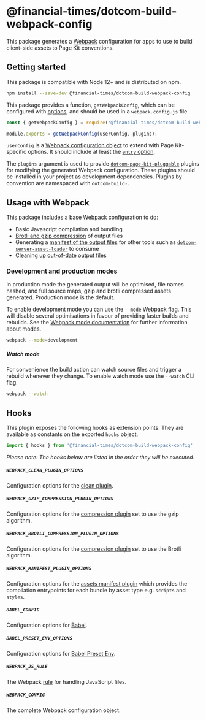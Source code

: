 # @financial-times/dotcom-build-webpack-config

This package generates a [Webpack](https://webpack.org) configuration for apps to use to build client-side assets to Page Kit conventions.

## Getting started

This package is compatible with Node 12+ and is distributed on npm.

```sh
npm install --save-dev @financial-times/dotcom-build-webpack-config
```

This package provides a function, `getWebpackConfig`, which can be configured with [options](#options), and should be used in a `webpack.config.js` file.

```js
const { getWebpackConfig } = require('@financial-times/dotcom-build-webpack-config');

module.exports = getWebpackConfig(userConfig, plugins);
```

`userConfig` is a [Webpack configuration object](https://webpack.js.org/configuration/) to extend with Page Kit-specific options. It should include at least the [`entry` option](#entry-points).

The `plugins` argument is used to provide [`dotcom-page-kit-pluggable`](../dotcom-page-kit-pluggable/README.md) plugins for modifying the generated Webpack configuration. These plugins should be installed in your project as development dependencies. Plugins by convention are namespaced with `dotcom-build-`.

## Usage with Webpack

This package includes a base Webpack configuration to do:

- Basic Javascript compilation and bundling
- [Brotli and gzip compression](https://webpack.js.org/plugins/compression-webpack-plugin/) of output files
- Generating a [manifest of the output files](https://github.com/danethurber/webpack-manifest-plugin) for other tools such as [`dotcom-server-asset-loader`](../dotcom-server-asset-loader/README.md) to consume
- [Cleaning up out-of-date output files](https://github.com/johnagan/clean-webpack-plugin)

### Development and production modes

In production mode the generated output will be optimised, file names hashed, and full source maps, gzip and brotli compressed assets generated. Production mode is the default.

To enable development mode you can use the `--mode` Webpack flag. This will disable several optimisations in favour of providing faster builds and rebuilds. See the [Webpack mode documentation] for further information about modes.

```sh
webpack --mode=development
```

[Webpack mode documentation]: https://webpack.js.org/concepts/mode/

##### Watch mode

For convenience the build action can watch source files and trigger a rebuild whenever they change. To enable watch mode use the `--watch` CLI flag.

```sh
webpack --watch
```

## Hooks

This plugin exposes the following hooks as extension points. They are available as constants on the exported `hooks` object.

```js
import { hooks } from '@financial-times/dotcom-build-webpack-config'
```

_Please note: The hooks below are listed in the order they will be executed._

##### `WEBPACK_CLEAN_PLUGIN_OPTIONS`

Configuration options for the [clean plugin](https://github.com/johnagan/clean-webpack-plugin).

##### `WEBPACK_GZIP_COMPRESSION_PLUGIN_OPTIONS`

Configuration options for the [compression plugin](https://github.com/webpack-contrib/compression-webpack-plugin) set to use the gzip algorithm.

##### `WEBPACK_BROTLI_COMPRESSION_PLUGIN_OPTIONS`

Configuration options for the [compression plugin](https://github.com/webpack-contrib/compression-webpack-plugin) set to use the Brotli algorithm.

##### `WEBPACK_MANIFEST_PLUGIN_OPTIONS`

Configuration options for the [assets manifest plugin](https://github.com/webdeveric/webpack-assets-manifest) which provides the compilation entrypoints for each bundle by asset type e.g. `scripts` and `styles`.

##### `BABEL_CONFIG`

Configuration options for [Babel](https://babeljs.io/docs/en/options).

##### `BABEL_PRESET_ENV_OPTIONS`

Configuration options for [Babel Preset Env](https://babeljs.io/docs/en/babel-preset-env#options).

##### `WEBPACK_JS_RULE`

The Webpack [rule] for handling JavaScript files.

[rule]: https://webpack.js.org/configuration/module/#rule

##### `WEBPACK_CONFIG`

The complete Webpack configuration object.
